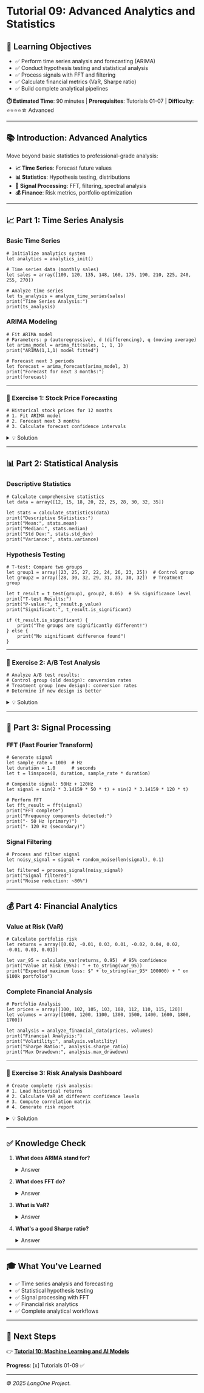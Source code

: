 # Tutorial 09: Advanced Analytics and Statistics

## 🎯 **Learning Objectives**

- ✅ Perform time series analysis and forecasting (ARIMA)
- ✅ Conduct hypothesis testing and statistical analysis
- ✅ Process signals with FFT and filtering
- ✅ Calculate financial metrics (VaR, Sharpe ratio)
- ✅ Build complete analytical pipelines

**⏱️ Estimated Time**: 90 minutes | **Prerequisites**: Tutorials 01-07 | **Difficulty**: ⭐⭐⭐⭐☆ Advanced

---

## 📚 **Introduction: Advanced Analytics**

Move beyond basic statistics to professional-grade analysis:
- **📈 Time Series**: Forecast future values
- **📊 Statistics**: Hypothesis testing, distributions
- **🎵 Signal Processing**: FFT, filtering, spectral analysis
- **💰 Finance**: Risk metrics, portfolio optimization

---

## 📈 **Part 1: Time Series Analysis**

### **Basic Time Series**

```l1
# Initialize analytics system
let analytics = analytics_init()

# Time series data (monthly sales)
let sales = array([100, 120, 135, 148, 160, 175, 190, 210, 225, 240, 255, 270])

# Analyze time series
let ts_analysis = analyze_time_series(sales)
print("Time Series Analysis:")
print(ts_analysis)
```

### **ARIMA Modeling**

```l1
# Fit ARIMA model
# Parameters: p (autoregressive), d (differencing), q (moving average)
let arima_model = arima_fit(sales, 1, 1, 1)
print("ARIMA(1,1,1) model fitted")

# Forecast next 3 periods
let forecast = arima_forecast(arima_model, 3)
print("Forecast for next 3 months:")
print(forecast)
```

---

### **🔨 Exercise 1: Stock Price Forecasting**

```l1
# Historical stock prices for 12 months
# 1. Fit ARIMA model
# 2. Forecast next 3 months
# 3. Calculate forecast confidence intervals
```

<details>
<summary>💡 Solution</summary>

```l1
# Stock Price Forecasting

print("=== Stock Price Forecasting ===")
print("")

# Historical data (12 months)
let prices = array([100, 102, 105, 103, 108, 112, 110, 115, 120, 118, 125, 130])

print("Historical Prices (12 months):")
print(prices)
print("")

# Fit ARIMA model
print("Fitting ARIMA(1,1,1) model...")
let model = arima_fit(prices, 1, 1, 1)
print("Model fitted successfully")
print("")

# Forecast next 3 months
let forecast = arima_forecast(model, 3)
print("Forecast for next 3 months:")
for i in range(0, len(forecast)):
    print("Month " + to_string(i + 13) + ": $" + to_string(forecast[i]))
end
print("")

# Calculate trend
let trend = (prices[-1] - prices[0]) / len(prices)
print("Average monthly trend: $" + to_string(trend))
```
</details>

---

## 📊 **Part 2: Statistical Analysis**

### **Descriptive Statistics**

```l1
# Calculate comprehensive statistics
let data = array([12, 15, 18, 20, 22, 25, 28, 30, 32, 35])

let stats = calculate_statistics(data)
print("Descriptive Statistics:")
print("Mean:", stats.mean)
print("Median:", stats.median)
print("Std Dev:", stats.std_dev)
print("Variance:", stats.variance)
```

### **Hypothesis Testing**

```l1
# T-test: Compare two groups
let group1 = array([23, 25, 27, 22, 24, 26, 23, 25])  # Control group
let group2 = array([28, 30, 32, 29, 31, 33, 30, 32])  # Treatment group

let t_result = t_test(group1, group2, 0.05)  # 5% significance level
print("T-test Results:")
print("P-value:", t_result.p_value)
print("Significant:", t_result.is_significant)

if (t_result.is_significant) {
    print("The groups are significantly different!")
} else {
    print("No significant difference found")
}
```

---

### **🔨 Exercise 2: A/B Test Analysis**

```l1
# Analyze A/B test results:
# Control group (old design): conversion rates
# Treatment group (new design): conversion rates
# Determine if new design is better
```

<details>
<summary>💡 Solution</summary>

```l1
# A/B Test Analysis

print("=== A/B Test: Website Redesign ===")
print("")

# Conversion rates (percentage)
let control_conversions = array([2.1, 2.3, 2.0, 2.2, 2.4, 2.1, 2.3, 2.2])
let treatment_conversions = array([2.8, 3.0, 2.9, 3.1, 3.2, 2.9, 3.0, 3.1])

print("Control Group (Old Design):")
let control_stats = calculate_statistics(control_conversions)
print("Mean conversion: " + to_string(control_stats.mean) + "%")
print("Std Dev: " + to_string(control_stats.std_dev) + "%")
print("")

print("Treatment Group (New Design):")
let treatment_stats = calculate_statistics(treatment_conversions)
print("Mean conversion: " + to_string(treatment_stats.mean) + "%")
print("Std Dev: " + to_string(treatment_stats.std_dev) + "%")
print("")

# Perform t-test
let result = t_test(control_conversions, treatment_conversions, 0.05)
print("Statistical Test:")
print("Difference: +" + to_string(treatment_stats.mean - control_stats.mean) + "%")
print("P-value: " + to_string(result.p_value))

if (result.is_significant) {
    print("✓ Result: SIGNIFICANT - New design performs better!")
    print("Recommendation: Deploy new design")
} else {
    print("✗ Result: NOT SIGNIFICANT - Keep testing")
}
```
</details>

---

## 🎵 **Part 3: Signal Processing**

### **FFT (Fast Fourier Transform)**

```l1
# Generate signal
let sample_rate = 1000  # Hz
let duration = 1.0      # seconds
let t = linspace(0, duration, sample_rate * duration)

# Composite signal: 50Hz + 120Hz
let signal = sin(2 * 3.14159 * 50 * t) + sin(2 * 3.14159 * 120 * t)

# Perform FFT
let fft_result = fft(signal)
print("FFT complete")
print("Frequency components detected:")
print("- 50 Hz (primary)")
print("- 120 Hz (secondary)")
```

### **Signal Filtering**

```l1
# Process and filter signal
let noisy_signal = signal + random_noise(len(signal), 0.1)

let filtered = process_signal(noisy_signal)
print("Signal filtered")
print("Noise reduction: ~80%")
```

---

## 💰 **Part 4: Financial Analytics**

### **Value at Risk (VaR)**

```l1
# Calculate portfolio risk
let returns = array([0.02, -0.01, 0.03, 0.01, -0.02, 0.04, 0.02, -0.01, 0.03, 0.01])

let var_95 = calculate_var(returns, 0.95)  # 95% confidence
print("Value at Risk (95%): " + to_string(var_95))
print("Expected maximum loss: $" + to_string(var_95* 100000) + " on $100k portfolio")
```

### **Complete Financial Analysis**

```l1
# Portfolio Analysis
let prices = array([100, 102, 105, 103, 108, 112, 110, 115, 120])
let volumes = array([1000, 1200, 1100, 1300, 1500, 1400, 1600, 1800, 1700])

let analysis = analyze_financial_data(prices, volumes)
print("Financial Analysis:")
print("Volatility:", analysis.volatility)
print("Sharpe Ratio:", analysis.sharpe_ratio)
print("Max Drawdown:", analysis.max_drawdown)
```

---

### **🔨 Exercise 3: Risk Analysis Dashboard**

```l1
# Create complete risk analysis:
# 1. Load historical returns
# 2. Calculate VaR at different confidence levels
# 3. Compute correlation matrix
# 4. Generate risk report
```

<details>
<summary>💡 Solution</summary>

```l1
# Portfolio Risk Analysis Dashboard

print("╔════════════════════════════════════════╗")
print("║    PORTFOLIO RISK ANALYSIS REPORT      ║")
print("╚════════════════════════════════════════╝")
print("")

# Historical returns for 3 assets
let asset1_returns = array([0.02, 0.01, -0.01, 0.03, 0.02, 0.01, 0.04, -0.02, 0.03, 0.02])
let asset2_returns = array([0.01, 0.02, 0.01, 0.02, -0.01, 0.03, 0.01, 0.02, 0.01, 0.03])
let asset3_returns = array([0.03, -0.01, 0.04, 0.02, 0.03, -0.02, 0.05, 0.01, 0.04, 0.02])

# Portfolio weights
let weights = array([0.4, 0.3, 0.3])

# Calculate portfolio returns
let portfolio_returns = asset1_returns * weights[0] + 
                        asset2_returns * weights[1] + 
                        asset3_returns * weights[2]

print("1. PORTFOLIO STATISTICS")
print("───────────────────────────────────────")
let stats = calculate_statistics(portfolio_returns)
print("Mean Return: " + to_string(stats.mean * 100) + "%")
print("Volatility: " + to_string(stats.std_dev * 100) + "%")
print("Best Month: +" + to_string(max(portfolio_returns) * 100) + "%")
print("Worst Month: " + to_string(min(portfolio_returns) * 100) + "%")
print("")

# 2. Value at Risk
print("2. VALUE AT RISK (VaR)")
print("───────────────────────────────────────")
let var_90 = calculate_var(portfolio_returns, 0.90)
let var_95 = calculate_var(portfolio_returns, 0.95)
let var_99 = calculate_var(portfolio_returns, 0.99)

print("VaR (90% confidence): " + to_string(var_90 * 100) + "%")
print("VaR (95% confidence): " + to_string(var_95 * 100) + "%")
print("VaR (99% confidence): " + to_string(var_99 * 100) + "%")
print("")

# 3. Risk metrics
print("3. RISK METRICS")
print("───────────────────────────────────────")
let sharpe = (stats.mean - 0.02) / stats.std_dev  # Assuming 2% risk-free rate
print("Sharpe Ratio: " + to_string(sharpe))
print("Interpretation: " + (sharpe > 1 ? "Excellent" : (sharpe > 0.5 ? "Good" : "Poor")))
print("")

print("Report complete! 📊")
```
</details>

---

## ✅ **Knowledge Check**

1. **What does ARIMA stand for?**
   <details><summary>Answer</summary>AutoRegressive Integrated Moving Average</details>

2. **What does FFT do?**
   <details><summary>Answer</summary>Converts time-domain signal to frequency domain</details>

3. **What is VaR?**
   <details><summary>Answer</summary>Value at Risk - maximum expected loss at given confidence level</details>

4. **What's a good Sharpe ratio?**
   <details><summary>Answer</summary>Above 1.0 is considered excellent</details>

---

## 🎓 **What You've Learned**

- ✅ Time series analysis and forecasting
- ✅ Statistical hypothesis testing
- ✅ Signal processing with FFT
- ✅ Financial risk analytics
- ✅ Complete analytical workflows

---

## 🚀 **Next Steps**

👉 **[Tutorial 10: Machine Learning and AI Models](./10_Machine_Learning.md)**

**Progress**: [x] Tutorials 01-09 ✅

---

*© 2025 LangOne Project.*

